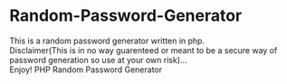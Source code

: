 # Random-Password-Generator
This is a random password generator written in php.<br/>
Disclaimer(This is in no way guarenteed or meant to be a secure way of password generation so use at your own risk)...<br/>
Enjoy!
PHP Random Password Generator
